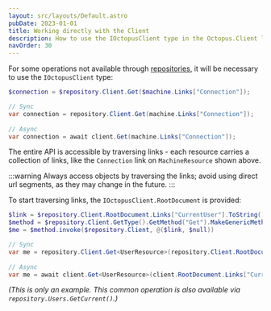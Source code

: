 ```yaml
---
layout: src/layouts/Default.astro
pubDate: 2023-01-01
title: Working directly with the Client
description: How to use the IOctopusClient type in the Octopus.Client library.
navOrder: 30
---
```


For some operations not available through [repositories](/docs/octopus-rest-api/octopus.client/using-resources.md), it will be necessary to use the `IOctopusClient` type:

```powershell PowerShell
$connection = $repository.Client.Get($machine.Links["Connection"]);
```
```cs C#
// Sync
var connection = repository.Client.Get(machine.Links["Connection"]);
 
// Async
var connection = await client.Get(machine.Links["Connection"]);
```

The entire API is accessible by traversing links - each resource carries a collection of links, like the `Connection` link on `MachineResource` shown above.

:::warning
Always access objects by traversing the links; avoid using direct url segments, as they may change in the future.
:::

To start traversing links, the `IOctopusClient.RootDocument` is provided:

```powershell PowerShell
$link = $repository.Client.RootDocument.Links["CurrentUser"].ToString()
$method = $repository.Client.GetType().GetMethod("Get").MakeGenericMethod([Octopus.Client.Model.UserResource])
$me = $method.invoke($repository.Client, @($link, $null))
```
```cs C#
// Sync
var me = repository.Client.Get<UserResource>(repository.Client.RootDocument.Links["CurrentUser"]);
 
// Async
var me = await client.Get<UserResource>(client.RootDocument.Links["CurrentUser"])
```
*(This is only an example. This common operation is also available via `repository.Users.GetCurrent()`.)*